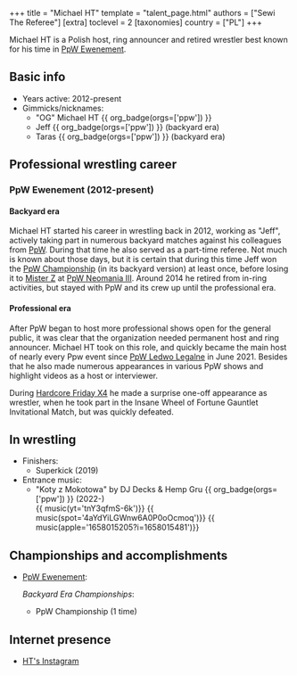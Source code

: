 +++
title = "Michael HT"
template = "talent_page.html"
authors = ["Sewi The Referee"]
[extra]
toclevel = 2
[taxonomies]
country = ["PL"]
+++

Michael HT is a Polish host, ring announcer and retired wrestler best known for his time in [PpW Ewenement](@/o/ppw.md).

## Basic info

* Years active: 2012-present
* Gimmicks/nicknames:
  - "OG" Michael HT {{ org_badge(orgs=['ppw']) }}
  - Jeff {{ org_badge(orgs=['ppw']) }} (backyard era)
  - Taras {{ org_badge(orgs=['ppw']) }} (backyard era)

## Professional wrestling career

### PpW Ewenement (2012-present)

#### Backyard era

Michael HT started his career in wrestling back in 2012, working as "Jeff", actively taking part in numerous backyard matches against his colleagues from [PpW](@/o/ppw.md).
During that time he also served as a part-time referee. Not much is known about those days, but it is certain that during this time Jeff won the [PpW Championship](@/c/ppw-championship.md) (in its backyard version) at least once, before losing it to [Mister Z](@/w/mister-z.md) at [PpW Neomania III](@/e/ppw/2013-07-12-ppw-neomania-iii.md).
Around 2014 he retired from in-ring activities, but stayed with PpW and its crew up until the professional era.

#### Professional era

After PpW began to host more professional shows open for the general public, it was clear that the organization needed permanent host and ring announcer.
Michael HT took on this role, and quickly became the main host of nearly every Ppw event since [PpW Ledwo Legalne](@/e/ppw/2021-06-12-ppw-ledwo-legalne.md) in June 2021.
Besides that he also made numerous appearances in various PpW shows and highlight videos as a host or interviewer.

During [Hardcore Friday X4](@/e/ppw/2024-08-23-ppw-hardcore-friday-x4.md) he made a surprise one-off appearance as wrestler, when he took part in the Insane Wheel of Fortune Gauntlet Invitational Match, but was quickly defeated.

## In wrestling

* Finishers:
  - Superkick (2019)
* Entrance music:
  - "Koty z Mokotowa" by DJ Decks & Hemp Gru
     {{ org_badge(orgs=['ppw']) }} (2022-) <br>
        {{ music(yt='tnY3qfmS-6k')}}
        {{ music(spot='4aYdYiLGWnw6A0P0oOcmoq')}}
        {{ music(apple='1658015205?i=1658015481')}}

## Championships and accomplishments

* [PpW Ewenement](@/o/ppw.md):

  _Backyard Era Championships_:
  - PpW Championship (1 time)

## Internet presence

* [HT's Instagram](https://www.instagram.com/michaelheelt/)
